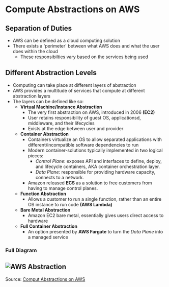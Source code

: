 # **Compute Abstractions on AWS**
## **Separation of Duties**
- AWS can be defined as a cloud computing solution
- There exists a 'perimeter' between what AWS does and what the user does within the cloud
  - These responsibilties vary based on the services being used
## **Different Abstraction Levels**
- Computing can take place at different layers of abstraction
- AWS provides a multitude of services that compute at different abstraction layers
- The layers can be defined like so:
  - **Virtual Machine/Instance Abstraction**
    - The very first abstraction on AWS, introduced in 2006 **(EC2)**
    - User retains responsibility of  guest OS, applicationsd, middleware, and their lifecycles
    - Exists at the edge between user and provider
  - **Container Abstraction**
    - Containers virtualize an OS to allow separated applications with different/incompatible software dependencies to run
    - Modern container-solutions typically implemented in two logical pieces:
      - *Control Plane*: exposes API and interfaces to define, deploy, and lifecycle containers, AKA container orchestration layer.
      - *Data Plane*: responsible for providing hardware capacity, connects to a network.
    - Amazon released **ECS** as a solution to free customers from having to manage control planes.
  - **Function Abstraction**
    - Allows a customer to run a single function, rather than an entire OS instance to run code **(AWS Lambda)**
  - **Bare Metal Abstraction**
    - Amazon EC2 bare metal, essentially gives users direct access to hardware
  - **Full Container Abstraction**
    - An option presented by **AWS Fargate** to turn the *Data Plane* into a managed service
### **Full Diagram**
![AWS Abstraction](https://d2908q01vomqb2.cloudfront.net/fc074d501302eb2b93e2554793fcaf50b3bf7291/2018/09/06/Abstraction8-1024x575.png)
---
Source: [Comput Abstractions on AWS](https://aws.amazon.com/blogs/architecture/compute-abstractions-on-aws-a-visual-story/)